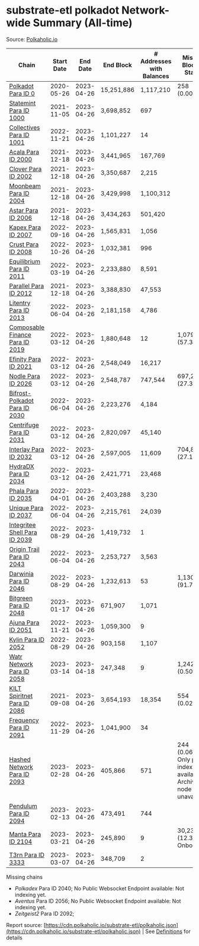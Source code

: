 # substrate-etl polkadot Network-wide Summary (All-time)

Source: [Polkaholic.io](https://polkaholic.io)


| Chain            | Start Date | End Date | End Block | # Addresses with Balances | Missing Blocks / Status |
| ---------------- | ---------- | ---------| --------- | ------------------------- | ----------------------- |
| [Polkadot Para ID 0](/polkadot/0-polkadot) | 2020-05-26 | 2023-04-26 | 15,251,886 |  1,117,210 | 258 (0.00%)  |
| [Statemint Para ID 1000](/polkadot/1000-statemint) | 2021-11-05 | 2023-04-26 | 3,698,852 |  697 |    |
| [Collectives Para ID 1001](/polkadot/1001-collectives) | 2022-11-21 | 2023-04-26 | 1,101,227 |  14 |    |
| [Acala Para ID 2000](/polkadot/2000-acala) | 2021-12-18 | 2023-04-26 | 3,441,965 |  167,769 |    |
| [Clover Para ID 2002](/polkadot/2002-clover) | 2021-12-18 | 2023-04-26 | 3,350,687 |  2,215 |    |
| [Moonbeam Para ID 2004](/polkadot/2004-moonbeam) | 2021-12-18 | 2023-04-26 | 3,429,998 |  1,100,312 |    |
| [Astar Para ID 2006](/polkadot/2006-astar) | 2021-12-18 | 2023-04-26 | 3,434,263 |  501,420 |    |
| [Kapex Para ID 2007](/polkadot/2007-kapex) | 2022-09-16 | 2023-04-26 | 1,565,831 |  1,056 |    |
| [Crust Para ID 2008](/polkadot/2008-crust) | 2022-10-26 | 2023-04-26 | 1,032,381 |  996 |    |
| [Equilibrium Para ID 2011](/polkadot/2011-equilibrium) | 2022-03-19 | 2023-04-26 | 2,233,880 |  8,591 |    |
| [Parallel Para ID 2012](/polkadot/2012-parallel) | 2021-12-18 | 2023-04-26 | 3,388,830 |  47,553 |    |
| [Litentry Para ID 2013](/polkadot/2013-litentry) | 2022-06-04 | 2023-04-26 | 2,181,158 |  4,786 |    |
| [Composable Finance Para ID 2019](/polkadot/2019-composable) | 2022-03-12 | 2023-04-26 | 1,880,648 |  12 | 1,079,026 (57.38%)  |
| [Efinity Para ID 2021](/polkadot/2021-efinity) | 2022-03-12 | 2023-04-26 | 2,548,049 |  16,217 |    |
| [Nodle Para ID 2026](/polkadot/2026-nodle) | 2022-03-12 | 2023-04-26 | 2,548,787 |  747,544 | 697,249 (27.36%)  |
| [Bifrost-Polkadot Para ID 2030](/polkadot/2030-bifrost-dot) | 2022-06-04 | 2023-04-26 | 2,223,276 |  4,184 |    |
| [Centrifuge Para ID 2031](/polkadot/2031-centrifuge) | 2022-03-12 | 2023-04-26 | 2,820,097 |  45,140 |    |
| [Interlay Para ID 2032](/polkadot/2032-interlay) | 2022-03-12 | 2023-04-26 | 2,597,005 |  11,609 | 704,852 (27.14%)  |
| [HydraDX Para ID 2034](/polkadot/2034-hydradx) | 2022-03-12 | 2023-04-26 | 2,421,771 |  23,468 |    |
| [Phala Para ID 2035](/polkadot/2035-phala) | 2022-04-01 | 2023-04-26 | 2,403,288 |  3,230 |    |
| [Unique Para ID 2037](/polkadot/2037-unique) | 2022-06-04 | 2023-04-26 | 2,215,761 |  24,039 |    |
| [Integritee Shell Para ID 2039](/polkadot/2039-integritee-shell) | 2022-08-29 | 2023-04-26 | 1,419,732 |  1 |    |
| [Origin Trail Para ID 2043](/polkadot/2043-origintrail) | 2022-06-04 | 2023-04-26 | 2,253,727 |  3,563 |    |
| [Darwinia Para ID 2046](/polkadot/2046-darwinia) | 2022-08-29 | 2023-04-26 | 1,232,613 |  53 | 1,130,856 (91.74%)  |
| [Bitgreen Para ID 2048](/polkadot/2048-bitgreen) | 2023-01-17 | 2023-04-26 | 671,907 |  1,071 |    |
| [Ajuna Para ID 2051](/polkadot/2051-ajuna) | 2022-11-21 | 2023-04-26 | 1,059,300 |  9 |    |
| [Kylin Para ID 2052](/polkadot/2052-kylin) | 2022-08-29 | 2023-04-26 | 903,158 |  1,107 |    |
| [Watr Network Para ID 2058](/polkadot/2058-watr) | 2023-03-14 | 2023-04-18 | 247,348 |  9 | 1,242 (0.50%)  |
| [KILT Spiritnet Para ID 2086](/polkadot/2086-kilt) | 2021-09-08 | 2023-04-26 | 3,654,193 |  18,354 | 554 (0.02%)  |
| [Frequency Para ID 2091](/polkadot/2091-frequency) | 2022-11-29 | 2023-04-26 | 1,041,900 |  34 |    |
| [Hashed Network Para ID 2093](/polkadot/2093-hashed) | 2023-02-28 | 2023-04-26 | 405,866 |  571 | 244 (0.06%) Only partial index available: Archive node unavailable |
| [Pendulum Para ID 2094](/polkadot/2094-pendulum) | 2023-02-13 | 2023-04-26 | 473,491 |  744 |    |
| [Manta Para ID 2104](/polkadot/2104-manta) | 2023-03-21 | 2023-04-26 | 245,890 |  9 | 30,236 (12.30%) Onboarding |
| [T3rn Para ID 3333](/polkadot/3333-t3rn) | 2023-03-07 | 2023-04-26 | 348,709 |  2 |    |

Missing chains


* *Polkadex* Para ID 2040; No Public Websocket Endpoint available: Not indexing yet.
* *Aventus* Para ID 2056; No Public Websocket Endpoint available: Not indexing yet.
* *Zeitgeist2* Para ID 2092; 

Report source: [https://cdn.polkaholic.io/substrate-etl/polkaholic.json](https://cdn.polkaholic.io/substrate-etl/polkaholic.json) | See [Definitions](/DEFINITIONS.md) for details
